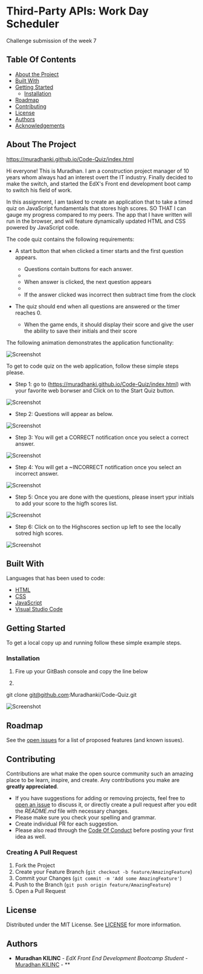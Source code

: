 # Third-Party APIs: Work Day Scheduler

Challenge submission of the week 7


## Table Of Contents

* [About the Project](#about-the-project)
* [Built With](#built-with)
* [Getting Started](#getting-started)
  * [Installation](#installation)
* [Roadmap](#roadmap)
* [Contributing](#contributing)
* [License](#license)
* [Authors](#authors)
* [Acknowledgements](#acknowledgements)

## About The Project


https://muradhanki.github.io/Code-Quiz/index.html

Hi everyone! This is Muradhan. I am a construction project manager of 10 years whom always had an interest overt the IT industry. Finally decided to make the switch, and started the EdX's Front end development boot camp to switch his field of work. 

In this assignment, I am tasked to create an application that to take a timed quiz on JavaScript fundamentals that stores high scores. SO THAT I can gauge my progress compared to my peers. The app that I have written will run in the browser, and will feature dynamically updated HTML and CSS powered by JavaScript code.

The code quiz contains the following requirements:

* A start button that when clicked a timer starts and the first question appears.
 
  * Questions contain buttons for each answer.
  * 
  * When answer is clicked, the next question appears
  * 
  * If the answer clicked was incorrect then subtract time from the clock

* The quiz should end when all questions are answered or the timer reaches 0.

  * When the game ends, it should display their score and give the user the ability to save their initials and their score


The following animation demonstrates the application functionality:

![Screenshot](https://github.com/Muradhanki/Code-Quiz/blob/main/assets/images/08-web-apis-challenge-demo.gif "Animation of code quiz. Presses button to start quiz. Clicks the button for the answer to each question, displays if answer was correct or incorrect. Quiz finishes and displays high scores. User adds their intials, then clears their intials and starts over.")


To get to code quiz on the web application, follow these simple steps please.

* Step 1: go to   (https://muradhanki.github.io/Code-Quiz/index.html) with your favorite web borwser and Click on to the Start Quiz button.

![Screenshot](https://github.com/Muradhanki/Code-Quiz/blob/main/assets/images/Main%20screen%20.jpg "Web application Screen Shot")

* Step 2: Questions will appear as below.

![Screenshot](https://github.com/Muradhanki/Code-Quiz/blob/main/assets/images/questions.jpg "Web application Screen Shot")

* Step 3: You will get a CORRECT notification once you select a correct answer.

![Screenshot](https://github.com/Muradhanki/Code-Quiz/blob/main/assets/images/correct%20answer.jpg "Web application Screen Shot")

* Step 4: You will get a ~INCORRECT notification once you select an incorrect answer.

![Screenshot](https://github.com/Muradhanki/Code-Quiz/blob/main/assets/images/incorrect%20answer.jpg "Web application Screen Shot")

* Step 5: Once you are done with the questions, please insert ypur initials to add your score to the higfh scores list.

![Screenshot](https://github.com/Muradhanki/Code-Quiz/blob/main/assets/images/result%20screen.jpg "Web application Screen Shot")

* Step 6: Click on to the Highscores section up left to see the locally sotred high scores.

![Screenshot](https://github.com/Muradhanki/Code-Quiz/blob/main/assets/images/high%20scores.jpg "Web application Screen Shot")


## Built With

Languages that has been used to code:

* [HTML]()
* [CSS]()
* [JavaScript]()
* [Visual Studio Code](https://code.visualstudio.com/)


## Getting Started

To get a local copy up and running follow these simple example steps.

### Installation

1. Fire up your GitBash console and copy the line below

2. 
git clone git@github.com:Muradhanki/Code-Quiz.git

![Screenshot](https://github.com/Muradhanki/Code-Quiz/blob/main/assets/images/git%20clone%20sample.jpg "Git Bash Installation")

## Roadmap

See the [open issues](https://muradhanki.github.io/Code-Quiz/issues) for a list of proposed features (and known issues).

## Contributing

Contributions are what make the open source community such an amazing place to be learn, inspire, and create. Any contributions you make are **greatly appreciated**.
* If you have suggestions for adding or removing projects, feel free to [open an issue](https://muradhanki.github.io/Code-Quiz/issues/new) to discuss it, or directly create a pull request after you edit the *README.md* file with necessary changes.
* Please make sure you check your spelling and grammar.
* Create individual PR for each suggestion.
* Please also read through the [Code Of Conduct](https://muradhanki.github.io/Code-Quiz/blob/main/CODE_OF_CONDUCT.md) before posting your first idea as well.

### Creating A Pull Request

1. Fork the Project
2. Create your Feature Branch (`git checkout -b feature/AmazingFeature`)
3. Commit your Changes (`git commit -m 'Add some AmazingFeature'`)
4. Push to the Branch (`git push origin feature/AmazingFeature`)
5. Open a Pull Request

## License

Distributed under the MIT License. See [LICENSE](https://muradhanki.github.io/Code-Quiz/blob/main/LICENSE.md) for more information.

## Authors

* **Muradhan KILINC** - *EdX Front End Development Bootcamp Student* - [Muradhan KILINC](https://github.com/Muradhanki) - **
